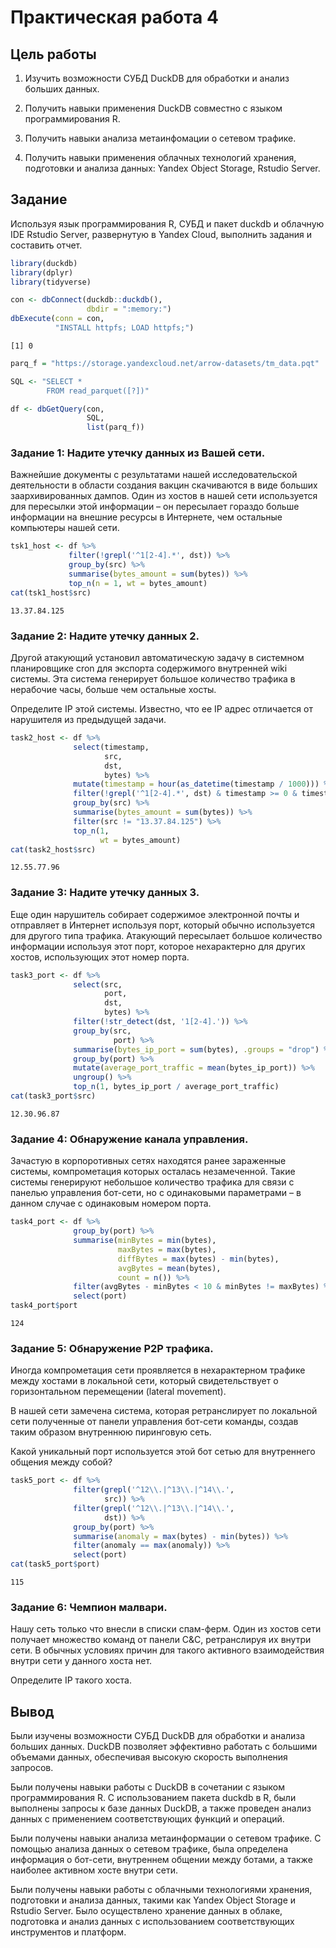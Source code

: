 # Практическая работа 4

## Цель работы

1.  Изучить возможности СУБД DuckDB для обработки и анализ больших
    данных.

2.  Получить навыки применения DuckDB совместно с языком
    программирования R.

3.  Получить навыки анализа метаинфомации о сетевом трафике.

4.  Получить навыки применения облачных технологий хранения, подготовки
    и анализа данных: Yandex Object Storage, Rstudio Server.

## Задание

Используя язык программирования R, СУБД и пакет duckdb и облачную IDE
Rstudio Server, развернутую в Yandex Cloud, выполнить задания и
составить отчет.

``` r
library(duckdb)
library(dplyr)
library(tidyverse)
```

``` r
con <- dbConnect(duckdb::duckdb(), 
                 dbdir = ":memory:")
dbExecute(conn = con, 
          "INSTALL httpfs; LOAD httpfs;")
```

    [1] 0

``` r
parq_f = "https://storage.yandexcloud.net/arrow-datasets/tm_data.pqt"

SQL <- "SELECT * 
        FROM read_parquet([?])"

df <- dbGetQuery(con, 
                 SQL, 
                 list(parq_f))
```

### Задание 1: Надите утечку данных из Вашей сети.

Важнейшие документы с результатами нашей исследовательской деятельности
в области создания вакцин скачиваются в виде больших заархивированных
дампов. Один из хостов в нашей сети используется для пересылки этой
информации – он пересылает гораздо больше информации на внешние ресурсы
в Интернете, чем остальные компьютеры нашей сети.

``` r
tsk1_host <- df %>%
             filter(!grepl('^1[2-4].*', dst)) %>%
             group_by(src) %>%
             summarise(bytes_amount = sum(bytes)) %>%
             top_n(n = 1, wt = bytes_amount)
cat(tsk1_host$src)
```

    13.37.84.125

### Задание 2: Надите утечку данных 2.

Другой атакующий установил автоматическую задачу в системном
планировщике cron для экспорта содержимого внутренней wiki системы. Эта
система генерирует большое количество трафика в нерабочие часы, больше
чем остальные хосты.

Определите IP этой системы. Известно, что ее IP адрес отличается от
нарушителя из предыдущей задачи.

``` r
task2_host <- df %>%
              select(timestamp, 
                     src, 
                     dst, 
                     bytes) %>%
              mutate(timestamp = hour(as_datetime(timestamp / 1000))) %>%
              filter(!grepl('^1[2-4].*', dst) & timestamp >= 0 & timestamp <= 15) %>%
              group_by(src) %>%
              summarise(bytes_amount = sum(bytes)) %>%
              filter(src != "13.37.84.125") %>%
              top_n(1, 
                    wt = bytes_amount)
cat(task2_host$src)
```

    12.55.77.96

### Задание 3: Надите утечку данных 3.

Еще один нарушитель собирает содержимое электронной почты и отправляет в
Интернет используя порт, который обычно используется для другого типа
трафика. Атакующий пересылает большое количество информации используя
этот порт, которое нехарактерно для других хостов, использующих этот
номер порта.

``` r
task3_port <- df %>%
              select(src, 
                     port, 
                     dst, 
                     bytes) %>%
              filter(!str_detect(dst, '1[2-4].')) %>%
              group_by(src, 
                       port) %>%
              summarise(bytes_ip_port = sum(bytes), .groups = "drop") %>%
              group_by(port) %>%
              mutate(average_port_traffic = mean(bytes_ip_port)) %>%
              ungroup() %>%
              top_n(1, bytes_ip_port / average_port_traffic)
cat(task3_port$src)
```

    12.30.96.87

### Задание 4: Обнаружение канала управления.

Зачастую в корпоротивных сетях находятся ранее зараженные системы,
компрометация которых осталась незамеченной. Такие системы генерируют
небольшое количество трафика для связи с панелью управления бот-сети, но
с одинаковыми параметрами – в данном случае с одинаковым номером порта.

``` r
task4_port <- df %>%
              group_by(port) %>%
              summarise(minBytes = min(bytes),
                        maxBytes = max(bytes),
                        diffBytes = max(bytes) - min(bytes),
                        avgBytes = mean(bytes),
                        count = n()) %>%
              filter(avgBytes - minBytes < 10 & minBytes != maxBytes) %>%
              select(port)
task4_port$port
```

    124

### Задание 5: Обнаружение P2P трафика.

Иногда компрометация сети проявляется в нехарактерном трафике между
хостами в локальной сети, который свидетельствует о горизонтальном
перемещении (lateral movement).

В нашей сети замечена система, которая ретранслирует по локальной сети
полученные от панели управления бот-сети команды, создав таким образом
внутреннюю пиринговую сеть.

Какой уникальный порт используется этой бот сетью для внутреннего
общения между собой?

``` r
task5_port <- df %>%
              filter(grepl('^12\\.|^13\\.|^14\\.', 
                     src)) %>%
              filter(grepl('^12\\.|^13\\.|^14\\.', 
                     dst)) %>%
              group_by(port) %>%
              summarise(anomaly = max(bytes) - min(bytes)) %>%
              filter(anomaly == max(anomaly)) %>%
              select(port)
cat(task5_port$port)
```

    115

### Задание 6: Чемпион малвари.

Нашу сеть только что внесли в списки спам-ферм. Один из хостов сети
получает множество команд от панели C&C, ретранслируя их внутри сети. В
обычных условиях причин для такого активного взаимодействия внутри сети
у данного хоста нет.

Определите IP такого хоста.

## Вывод

Были изучены возможности СУБД DuckDB для обработки и анализа больших
данных. DuckDB позволяет эффективно работать с большими объемами данных,
обеспечивая высокую скорость выполнения запросов.

Были получены навыки работы с DuckDB в сочетании с языком
программирования R. С использованием пакета duckdb в R, были выполнены
запросы к базе данных DuckDB, а также проведен анализ данных с
применением соответствующих функций и операций.

Были получены навыки анализа метаинформации о сетевом трафике. С помощью
анализа данных о сетевом трафике, была определена информация о бот-сети,
внутреннем общении между ботами, а также наиболее активном хосте внутри
сети.

Были получены навыки работы с облачными технологиями хранения,
подготовки и анализа данных, такими как Yandex Object Storage и Rstudio
Server. Было осуществлено хранение данных в облаке, подготовка и анализ
данных с использованием соответствующих инструментов и платформ.
